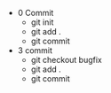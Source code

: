 + 0 Commit 
    + git init
    + git add .
    + git commit
+ 3 commit 
  + git checkout bugfix
  + git add .
  + git commit